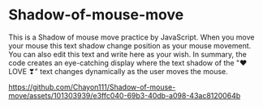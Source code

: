 # Shadow-of-mouse-move
This is a Shadow of mouse move practice by JavaScript. When you move your mouse this text shadow change position as your mouse movement. You can also edit this text and write here as your wish. In summary, the code creates an eye-catching display where the text shadow of the "❤ LOVE ❣" text changes dynamically as the user moves the mouse.


https://github.com/Chayon111/Shadow-of-mouse-move/assets/101303939/e3ffc040-69b3-40db-a098-43ac8120064b


